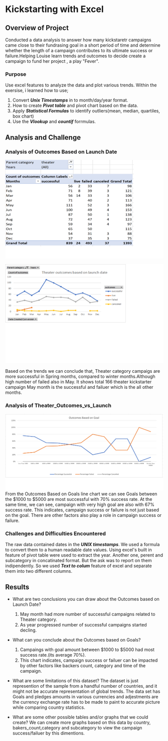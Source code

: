 # Kickstarting with Excel

## Overview of Project
Conducted a data analysis to answer how many kickstaretr campaigns came close to their fundrasing goal in a short period of time and 
determine whether the length of a campaign contributes to its ultimate success or failure.Helping Louise learn trends and outcomes to decide create a campaign to fund her project , a play "Fever".



### Purpose
 Use excel features to analyze the data and plot various trends. Within the exersise, i learned how to use;
   1. Convert ***Unix Timestamps*** in to month/day/year format.
   2. How to create ***Pivot table*** and pivot chart based on the data.
   3. Apply ***Statistical Formulas*** to identify outliers(mean, median, quartiles, box chart)
   4. Use the ***Vlookup*** and ***countif*** forrmulas.


## Analysis and Challenge

### Analysis of Outcomes Based on Launch Date

![Theater Outcomes Based on Launch Date-pivot](/Resources/Theater_Outcomes_vs_Launch_pivot.png)


![Theater Outcomes Based on Launch Date](/Resources/Theater_Outcomes_vs_Launch.png)


Based on the trends we can conclude that, Theater category campaigs are more successful in Spring months, compared to winter months.Although high number of failed also in May. It shows total 166 theater kickstarter campaign May month is the successful 
and failuer which is the all other months.

### Analysis of Theater_Outcomes_vs_Launch

![Theater_Outcomes_vs_Launch](/Resources/Outcomes_vs_Goals.png)
From the Outcomes Based on Goals line chart we can see Goals between the $1000 to $5000 are most successful with 70% success rate. At the same time, we can see, campaign with very high goal are also with 67% success rate.
This indicates, campaign success or failure is not just based on the goal. There are other factors also play a role in campaign success or failure.
 

### Challenges and Difficulties Encountered
The raw data  contained dates in the ***UNIX timestamps***. We used a formula to convert them to a human readable date values. Using excel's built in feature of pivot table were used to extract the year.
Another one, perent and subcategory in concatinated format. But the ask was to report on them indipendently. So we used ***Text to colum*** feature of excel and separate them into two different columns.

## Results

- What are two conclusions you can draw about the Outcomes based on Launch Date?
   1. May month had more number of successful campaigns related to Theater category.
   2. As year progressed number of successful campaigns started decling.

- What can you conclude about the Outcomes based on Goals?
   1. Campaings with goal amount between $1000 to $5000 had most success rate.(its average 70%).
   2. This chart indicates, campaign success or failuer can be impacted by other factors like backers count, category and time of the campaign.

- What are some limitations of this dataset?
The dataset is just represention of the sample from a handful number of countries, and it might not be accurate representation of global trends.
The data set has Goals and pledges amounts in various currencies and adjestments are the currency exchange rate has to be made to paint to accurate picture while comparing country statistics.

- What are some other possible tables and/or graphs that we could create?
We can create more graphs based on this data  by country, bakers_count,category and subcategory to view the campaign success/failuer by this dimentions.
 
